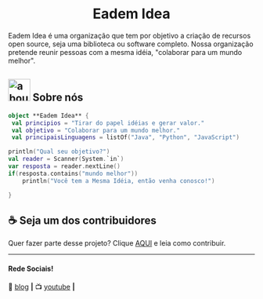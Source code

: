 <h1 align="center">
<br>Eadem Idea
</h1>


Eadem Idea é uma organização que tem por objetivo a criação de recursos open source, seja uma biblioteca ou software completo.
Nossa organização pretende reunir pessoas com a mesma idéia, "colaborar para um mundo melhor".


## <img width="45" alt="about" src="https://raw.github.com/elizarov/elizarov/master/about.png"> Sobre nós 



```kotlin
object **Eadem Idea** {
 val principios = "Tirar do papel idéias e gerar valor."
 val objetivo = "Colaborar para um mundo melhor."
 val principaisLinguagens = listOf("Java", "Python", "JavaScript") 

println("Qual seu objetivo?")
val reader = Scanner(System.`in`)
var resposta = reader.nextLine()
if(resposta.contains("mundo melhor"))
    println("Você tem a Mesma Idéia, então venha conosco!")

}
```


## ☕ Seja um dos contribuidores

Quer fazer parte desse projeto? Clique [AQUI](CONTRIBUTING.md) e leia como contribuir.<br>


---

[blog]: https://eademidea.blogspot.com
[youtube]: https://www.youtube.com/channel/UCfU-p5XrS0W4Kp9-8drMVFg


#### Rede Sociais!

🏡 [blog][blog] **|** 
📺 [youtube][youtube] **|** 


